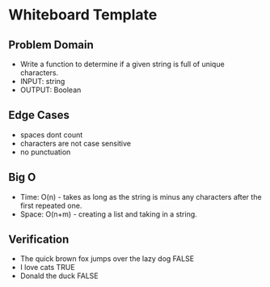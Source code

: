 # Whiteboard Template

## Problem Domain

- Write a function to determine if a given string is full of unique characters.
- INPUT: string
- OUTPUT: Boolean

## Edge Cases

- spaces dont count
- characters are not case sensitive
- no punctuation

## Big O

- Time: O(n) - takes as long as the string is minus any characters after the first repeated one.
- Space: O(n+m) - creating a list and taking in a string.

## Verification

- The quick brown fox jumps over the lazy dog	FALSE
- I love cats	TRUE
- Donald the duck	FALSE